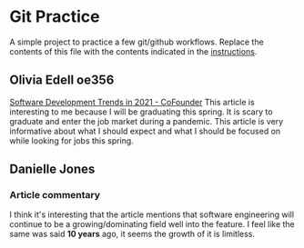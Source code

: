 # Git Practice
A simple project to practice a few git/github workflows.  Replace the contents of this file with the contents indicated in the [instructions](./instructions.md).

## Olivia Edell  oe356
[Software Development Trends in 2021 - CoFounder](http://www.cofmag.com/2021/02/software-development-trends-in-2021/)
This article is interesting to me because I will be graduating this spring. It is scary to graduate and enter the job market during a pandemic. This article is very informative about what I should expect and what I should be focused on while looking for jobs this spring.

## Danielle Jones
### Article commentary
I think it's interesting that the article mentions that software engineering will continue to be a growing/dominating field well into the feature. I feel like the same was said **10 years** ago, it seems the growth of it is limitless.
